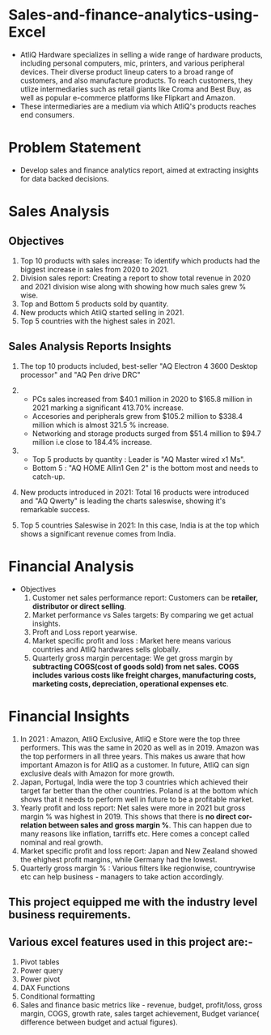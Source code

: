 # Sales-and-finance-analytics-using-Excel
- AtliQ Hardware specializes in selling a wide range of hardware products, including personal computers, mic, printers, and various peripheral devices. Their diverse product lineup caters to a broad range of customers, and also manufacture products. To reach customers, they utlize intermediaries such as retail giants like Croma and Best Buy, as well as popular e-commerce platforms like Flipkart and Amazon.
- These intermediaries are a medium via which AtliQ's products reaches end consumers.

# Problem Statement 
- Develop sales and finance analytics report, aimed at extracting insights for data backed decisions.

# Sales Analysis
## Objectives
1. Top 10 products with sales increase: To identify which products had the biggest increase in sales from 2020 to 2021.
2. Division sales report: Creating a report to show total revenue in 2020 and 2021 division wise along with showing how much sales grew % wise.
3. Top and Bottom 5 products sold by quantity.
4. New products which AtliQ started selling in 2021.
5. Top 5 countries with the highest sales in 2021.

## Sales Analysis Reports Insights
1. The top 10 products included, best-seller "AQ Electron 4 3600 Desktop processor" and "AQ Pen drive DRC"
2.
   - PCs sales increased from $40.1 million in 2020 to $165.8 million in 2021 marking a significant 413.70% increase.
   - Accesories and peripherals grew from $105.2 million to $338.4 million which is almost 321.5 % increase.
   - Networking and storage products surged from $51.4 million to $94.7 million i.e close to 184.4% increase.
3. - Top 5 products by quantity : Leader is "AQ Master wired x1 Ms".
   - Bottom 5 : "AQ HOME Allin1 Gen 2" is the bottom most and needs to catch-up.

4. New products introduced in 2021: Total 16 products were introduced and "AQ Qwerty" is leading the charts saleswise, showing it's remarkable success.
5. Top 5 countries Saleswise in 2021: In this case, India is at the top which shows a significant revenue comes from India.



# Financial Analysis
- Objectives
  1. Customer net sales performance report: Customers can be **retailer, distributor or direct selling**.
  2. Market performance vs Sales targets: By comparing we get actual insights.
  3. Proft and Loss report yearwise.
  4. Market specific profit and loss : Market here means various countries and AtliQ hardwares sells globally.
  5. Quarterly gross margin percentage: We get gross margin by **subtracting COGS(cost of goods sold) from net sales. COGS includes various costs like freight charges, manufacturing costs, marketing costs, depreciation, operational expenses etc**.
 
# Financial Insights
1. In 2021 : Amazon, AtliQ Exclusive, AtliQ e Store were the top three performers. This was the same in 2020 as well as in 2019. Amazon was the top performers in all three years. This makes us aware that how important Amazon is for AtliQ as a customer. In future, AtliQ can sign exclusive deals with Amazon for more growth.
2. Japan, Portugal, India were the top 3 countries which achieved their target far better than the other countries. Poland is at the bottom which shows that it needs to perform well in future to be a profitable market.
3. Yearly profit and loss report: Net sales were more in 2021 but gross margin % was highest in 2019. This shows that there is **no direct cor-relation between sales and gross margin %**. This can happen due to many reasons like inflation, tarriffs etc. Here comes a concept called nominal and real growth.
4. Market specific profit and loss report: Japan and New Zealand showed the ehighest profit margins, while Germany had the lowest.
5. Quarterly gross margin % :  Various filters like regionwise, countrywise etc can help business - managers to take action accordingly.

## This project equipped me with the industry level business requirements. 
## Various excel features used in this project are:-
1. Pivot tables
2. Power query
3. Power pivot
4. DAX Functions
5. Conditional formatting
6. Sales and finance basic metrics like - revenue, budget, profit/loss, gross margin, COGS, growth rate, sales target achievement, Budget variance( difference between budget and actual figures).
   



   
